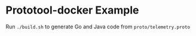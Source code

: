 Prototool-docker Example
========================

Run `./build.sh` to generate Go and Java code from `proto/telemetry.proto`
